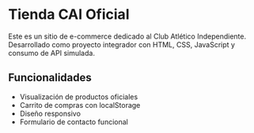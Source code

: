 # Tienda CAI Oficial

Este es un sitio de e-commerce dedicado al Club Atlético Independiente. Desarrollado como proyecto integrador con HTML, CSS, JavaScript y consumo de API simulada.

## Funcionalidades
- Visualización de productos oficiales
- Carrito de compras con localStorage
- Diseño responsivo
- Formulario de contacto funcional


